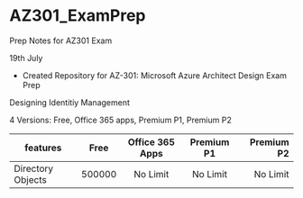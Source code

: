 # AZ301_ExamPrep
Prep Notes for AZ301 Exam

19th July
- Created Repository for AZ-301: Microsoft Azure Architect Design Exam Prep


Designing Identitiy Management

4 Versions: Free, Office 365 apps, Premium P1, Premium P2


| features          | Free          | Office 365 Apps | Premium P1 | Premium P2|
| ----------------- |:-------------:| :--------------:| :---------:| ---------:|
| Directory Objects | 500000        | No Limit        | No Limit   | No Limit  |
